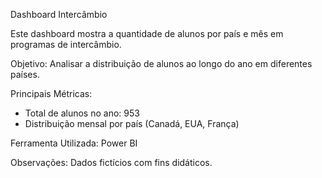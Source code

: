 Dashboard Intercâmbio

Este dashboard mostra a quantidade de alunos por país e mês em programas de intercâmbio.

Objetivo:
Analisar a distribuição de alunos ao longo do ano em diferentes países.

Principais Métricas:
- Total de alunos no ano: 953
- Distribuição mensal por país (Canadá, EUA, França)

Ferramenta Utilizada:
Power BI

Observações:
Dados fictícios com fins didáticos.